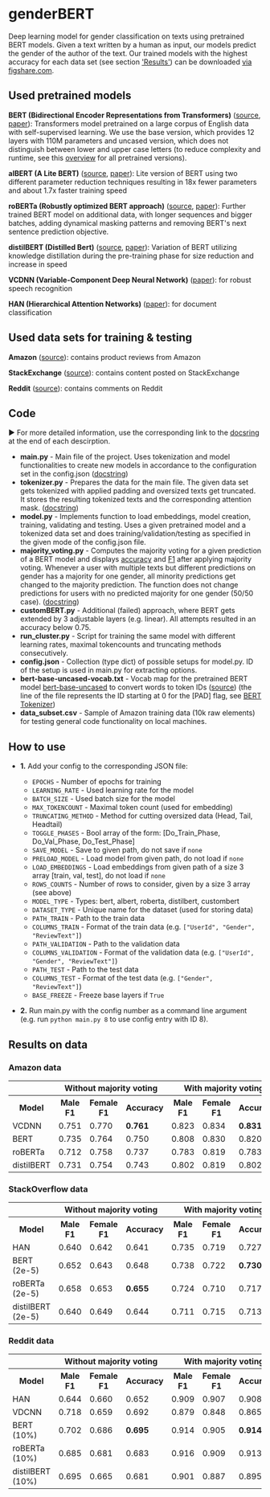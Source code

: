
# genderBERT
Deep learning model for gender classification on texts using pretrained BERT models. Given a text written by a human as input, our models predict the gender of the author of the text. Our trained models with the highest accuracy for each data set (see section ['Results'](https://github.com/lukasmoldon/genderBERT#results-on-data)) can be downloaded [via figshare.com](https://figshare.com/s/3bd528e04efa90567d91).

## Used pretrained models

**BERT (Bidirectional Encoder Representations from Transformers)** ([source](https://huggingface.co/bert-base-uncased), [paper](https://arxiv.org/pdf/1810.04805.pdf)): Transformers model pretrained on a large corpus of English data with self-supervised learning. We use the base version, which provides 12 layers with 110M parameters and uncased version, which does not distinguish between lower and upper case letters (to reduce complexity and runtime, see this [overview](https://huggingface.co/transformers/pretrained_models.html) for all pretrained versions).

**alBERT (A Lite BERT)** ([source](https://huggingface.co/albert-base-v1), [paper](https://arxiv.org/pdf/1909.11942.pdf)): Lite version of BERT using two different parameter reduction techniques resulting in 18x fewer parameters and about 1.7x faster training speed

**roBERTa (Robustly optimized BERT approach)** ([source](https://huggingface.co/roberta-base), [paper](https://arxiv.org/pdf/1907.11692.pdf)): Further trained BERT model on additional data, with longer sequences and bigger batches, adding dynamical masking patterns and removing BERT's next sentence prediction objective.

**distilBERT (Distilled Bert)** ([source](https://huggingface.co/transformers/model_doc/distilbert.html), [paper](https://arxiv.org/abs/1910.01108)): Variation of BERT utilizing knowledge distillation during the pre-training phase for size reduction and increase in speed

**VCDNN (Variable-Component Deep Neural Network)** ([paper](https://www.isca-speech.org/archive/archive_papers/interspeech_2014/i14_2719.pdf)): for robust speech recognition

**HAN (Hierarchical Attention Networks)** ([paper](https://www.cs.cmu.edu/~./hovy/papers/16HLT-hierarchical-attention-networks.pdf)): for document classification



## Used data sets for training & testing

**Amazon** ([source](http://jmcauley.ucsd.edu/data/amazon/)): contains product reviews from Amazon

**StackExchange** ([source](https://archive.org/details/stackexchange)): contains content posted on StackExchange

**Reddit** ([source](https://files.pushshift.io/reddit/)): contains comments on Reddit


## Code
:arrow_forward: For more detailed information, use the corresponding link to the [docsring](https://www.python.org/dev/peps/pep-0257/) at the end of each descirption.
* **main.py** - Main file of the project. Uses tokenization and model functionalities to create new models in accordance to the configuration set in the config.json ([docstring](https://github.com/lukasmoldon/genderBERT/blob/master/main.py#L63-L81))
* **tokenizer.py** - Prepares the data for the main file. The given data set gets tokenized with applied padding and oversized texts get truncated. It stores the resulting tokenized texts and the corresponding attention mask. ([docstring](https://github.com/lukasmoldon/genderBERT/blob/master/tokenizer.py#L25-L55))
* **model.py** - Implements function to load embeddings, model creation, training, validating and testing. Uses a given pretrained model and a tokenized data set and does training/validation/testing as specified in the given mode of the config.json file.
* **majority_voting.py** - Computes the majority voting for a given prediction of a BERT model and displays [accuracy](https://en.wikipedia.org/wiki/Accuracy_and_precision) and [F1](https://en.wikipedia.org/wiki/F1_score) after applying majority voting. Whenever a user with multiple texts but different predictions on gender has a majority for one gender, all minority predictions get changed to the majority prediction. The function does not change predictions for users with no predicted majority for one gender (50/50 case). ([docstring](https://github.com/lukasmoldon/genderBERT/blob/master/majority_voting.py#L9-L22))
* **customBERT.py** - Additional (failed) approach, where BERT gets extended by 3 adjustable layers (e.g. linear). All attempts resulted in an accuracy below 0.75.
* **run_cluster.py** - Script for training the same model with different learning rates, maximal tokencounts and truncating methods consecutively.
* **config.json** - Collection (type dict) of possible setups for model.py. ID of the setup is used in main.py for extracting options.
* **bert-base-uncased-vocab.txt** - Vocab map for the pretrained BERT model [bert-base-uncased](https://huggingface.co/bert-base-uncased) to convert words to token IDs ([source](https://s3.amazonaws.com/models.huggingface.co/bert/bert-base-uncased-vocab.txt)) (the line of the file represents the ID starting at 0 for the [PAD] flag, see [BERT Tokenizer](https://huggingface.co/transformers/v1.2.0/_modules/pytorch_transformers/tokenization_bert.html))
* **data_subset.csv** - Sample of Amazon training data (10k raw elements) for testing general code functionality on local machines.

## How to use
*  **1.** Add your config to the corresponding JSON file:
	* `EPOCHS` - Number of epochs for training
	* `LEARNING_RATE` - Used learning rate for the model
	* `BATCH_SIZE` - Used batch size for the model
	* `MAX_TOKENCOUNT` - Maximal token count (used for embedding)
	* `TRUNCATING_METHOD` -  Method for cutting oversized data (Head, Tail, Headtail)
	* `TOGGLE_PHASES` - Bool array of the form: [Do_Train_Phase, Do_Val_Phase, Do_Test_Phase]
	* `SAVE_MODEL` - Save to given path, do not save if `none`
	* `PRELOAD_MODEL` - Load model from given path, do not load if `none`
	* `LOAD_EMBEDDINGS` - Load embeddings from given path of a size 3 array [train, val, test], do not load if `none`
	* `ROWS_COUNTS` - Number of rows to consider, given by a size 3 array (see above)
	* `MODEL_TYPE` - Types: bert, albert, roberta, distilbert, custombert
	* `DATASET_TYPE` - Unique name for the dataset (used for storing data)
	* `PATH_TRAIN` - Path to the train data
	* `COLUMNS_TRAIN` - Format of the train data (e.g. `["UserId", "Gender", "ReviewText"]`)
	* `PATH_VALIDATION` - Path to the validation data
	* `COLUMNS_VALIDATION` - Format of the validation data (e.g. `["UserId", "Gender", "ReviewText"]`)
	* `PATH_TEST` - Path to the test data
	* `COLUMNS_TEST` - Format of the test data (e.g. `["Gender", "ReviewText"]`)
	* `BASE_FREEZE` - Freeze base layers if `True`

*  **2.** Run main.py with the config number as a command line argument (e.g. run `python main.py 8` to use config entry with ID 8).

## Results on data

### Amazon data
<table>
<thead>
  <tr>
    <th></th>
    <th colspan="3">Without majority voting</th>
    <th colspan="3">With majority voting</th>
  </tr>
</thead>
<tbody>
  <tr>
    <th>Model</th>
    <th>Male F1</th>
    <th>Female F1</th>
    <th>Accuracy</th>
    <th>Male F1</th>
    <th>Female F1</th>
    <th>Accuracy</th>
  </tr>
  <tr>
    <td>VCDNN</td>
    <td>0.751</td>
    <td>0.770</td>
    <td><b>0.761</b></td>
    <td>0.823</td>
    <td>0.834</td>
    <td><b>0.831</b></td>
  </tr>
  <tr>
    <td>BERT</td>
    <td>0.735</td>
    <td>0.764</td>
    <td>0.750</td>
    <td>0.808</td>
    <td>0.830</td>
    <td>0.820</td>
  </tr>
  <tr>
    <td>roBERTa</td>
    <td>0.712</td>
    <td>0.758</td>
    <td>0.737</td>
    <td>0.783</td>
    <td>0.819</td>
    <td>0.783</td>
  </tr>
  <tr>
    <td>distilBERT</td>
    <td>0.731</td>
    <td>0.754</td>
    <td>0.743</td>
    <td>0.802</td>
    <td>0.819</td>
    <td>0.802</td>
  </tr>
</tbody>
</table>

### StackOverflow data
<table>
<thead>
  <tr>
    <th></th>
    <th colspan="3">Without majority voting</th>
    <th colspan="3">With majority voting</th>
  </tr>
</thead>
<tbody>
  <tr>
    <th>Model</th>
    <th>Male F1</th>
    <th>Female F1</th>
    <th>Accuracy</th>
    <th>Male F1</th>
    <th>Female F1</th>
    <th>Accuracy</th>
  </tr>
  <tr>
    <td>HAN</td>
    <td>0.640</td>
    <td>0.642</td>
    <td>0.641</td>
    <td>0.735</td>
    <td>0.719</td>
    <td>0.727</td>
  </tr>
  <tr>
    <td>BERT (2e-5)</td>
    <td>0.652</td>
    <td>0.643</td>
    <td>0.648</td>
    <td>0.738</td>
    <td>0.722</td>
    <td><b>0.730</b></td>
  </tr>
  <tr>
    <td>roBERTa (2e-5)</td>
    <td>0.658</td>
    <td>0.653</td>
    <td><b>0.655</b></td>
    <td>0.724</td>
    <td>0.710</td>
    <td>0.717</td>
  </tr>
  <tr>
    <td>distilBERT (2e-5)</td>
    <td>0.640</td>
    <td>0.649</td>
    <td>0.644</td>
    <td>0.711</td>
    <td>0.715</td>
    <td>0.713</td>
  </tr>
</tbody>
</table>

### Reddit data
<table>
<thead>
  <tr>
    <th></th>
    <th colspan="3">Without majority voting</th>
    <th colspan="3">With majority voting</th>
  </tr>
</thead>
<tbody>
  <tr>
    <th>Model</th>
    <th>Male F1</th>
    <th>Female F1</th>
    <th>Accuracy</th>
    <th>Male F1</th>
    <th>Female F1</th>
    <th>Accuracy</th>
  </tr>
  <tr>
    <td>HAN</td>
    <td>0.644</td>
    <td>0.660</td>
    <td>0.652</td>
    <td>0.909</td>
    <td>0.907</td>
    <td>0.908</td>
  </tr>
  <tr>
    <td>VDCNN</td>
    <td>0.718</td>
    <td>0.659</td>
    <td>0.692</td>
    <td>0.879</td>
    <td>0.848</td>
    <td>0.865</td>
  </tr>
  <tr>
    <td>BERT (10%)</td>
    <td>0.702</td>
    <td>0.686</td>
    <td><b>0.695</b></td>
    <td>0.914</td>
    <td>0.905</td>
    <td><b>0.914</b></td>
  </tr>
  <tr>
    <td>roBERTa (10%)</td>
    <td>0.685</td>
    <td>0.681</td>
    <td>0.683</td>
    <td>0.916</td>
    <td>0.909</td>
    <td>0.913</td>
  </tr>
  <tr>
    <td>distilBERT (10%)</td>
    <td>0.695</td>
    <td>0.665</td>
    <td>0.681</td>
    <td>0.901</td>
    <td>0.887</td>
    <td>0.895</td>
  </tr>
</tbody>
</table>
